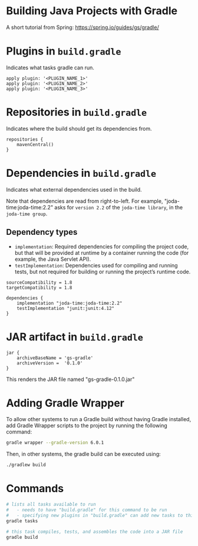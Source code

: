 # Building Java Projects with Gradle
A short tutorial from Spring: https://spring.io/guides/gs/gradle/

# Plugins in `build.gradle`
Indicates what tasks gradle can run.
```
apply plugin: '<PLUGIN_NAME_1>'
apply plugin: '<PLUGIN_NAME_2>'
apply plugin: '<PLUGIN_NAME_3>'
```

# Repositories in `build.gradle`
Indicates where the build should get its dependencies from.
```
repositories { 
    mavenCentral() 
}
```

# Dependencies in `build.gradle`
Indicates what external dependencies used in the build.

Note that dependencies are read from right-to-left. For example, "joda-time:joda-time:2.2" asks for `version 2.2` of the `joda-time library`, in the `joda-time group`.

## Dependency types
* `implementation`: Required dependencies for compiling the project code, but that will be provided at runtime by a container running the code (for example, the Java Servlet API).
* `testImplementation`: Dependencies used for compiling and running tests, but not required for building or running the project’s runtime code.

```
sourceCompatibility = 1.8
targetCompatibility = 1.8

dependencies {
    implementation "joda-time:joda-time:2.2"
    testImplementation "junit:junit:4.12"
}
```

# JAR artifact in `build.gradle`
```
jar {
    archiveBaseName = 'gs-gradle'
    archiveVersion =  '0.1.0'
}
```
This renders the JAR file named "gs-gradle-0.1.0.jar"

# Adding Gradle Wrapper
To allow other systems to run a Gradle build without having Gradle installed, add Gradle Wrapper scripts to the project by running the following command:
```bash
gradle wrapper --gradle-version 6.0.1
```

Then, in other systems, the gradle build can be executed using:
```bash
./gradlew build
```

# Commands
```bash
# lists all tasks available to run
# 	- needs to have "build.gradle" for this command to be run
# 	- specifying new plugins in "build.gradle" can add new tasks to this list
gradle tasks

# this task compiles, tests, and assembles the code into a JAR file
gradle build
```